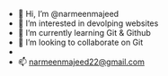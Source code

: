 - 👋 Hi, I’m @narmeenmajeed
- 👀 I’m interested in devolping websites
- 🌱 I’m currently learning Git & Github
- 💞️ I’m looking to collaborate on Git
- <br>
- 📫 narmeenmajeed22@gmail.com 

<!---
narmeenmajeed/narmeenmajeed is a ✨ special ✨ repository because its `README.md` (this file) appears on your GitHub profile.
You can click the Preview link to take a look at your changes.
--->
